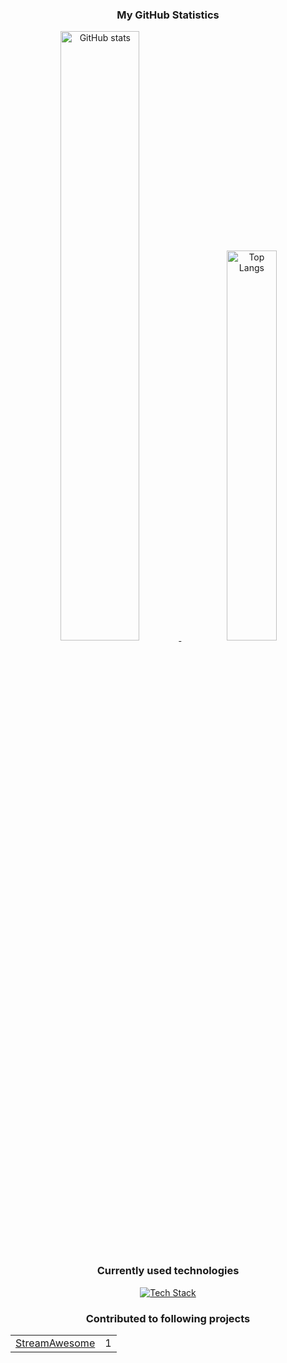 <div align="center">
  <h3>My GitHub Statistics</h3>
  <p align="center">
    <a href="https://github.com/tim0-12432">
      <img width="50%" alt="GitHub stats" src="https://github-readme-stats.vercel.app/api?username=tim0-12432&show_icons=true&include_all_commits=true&text_bold=false&ring_color=f5dd42&count_private=true&title_color=cdd9e5&rank_icon=github&text_color=cdd9e5&icon_color=768390&bg_color=22272E&hide_border=true&hide_title=true"/>
    </a>
    &nbsp;&nbsp;
    <a href="https://github.com/tim0-12432?tab=repositories">
      <img width="40%" alt="Top Langs" src="https://github-readme-stats.vercel.app/api/top-langs/?username=tim0-12432&layout=compact&langs_count=8&title_color=cdd9e5&text_color=cdd9e5&icon_color=768390&bg_color=22272E&hide_border=true&hide_title=true"/>
    </a>
  </p>

  <h3>Currently used technologies</h3>
  <a href="https://github.com/tim0-12432?tab=repositories">
    <img src="https://go-skill-icons.vercel.app/api/icons?i=ts,react,sass,git,python,flask,docker,java,cs,jupyter&perline=5&theme=dark" alt="Tech Stack" />
  </a>

<!-- START_CONTRIBUTIONS -->
<h3>Contributed to following projects</h3>
<table><tr><td><a href='https://github.com/sebinside/StreamAwesome'>StreamAwesome</a></td><td>1</td></tr>
</table><!-- END_CONTRIBUTIONS -->
</div>

